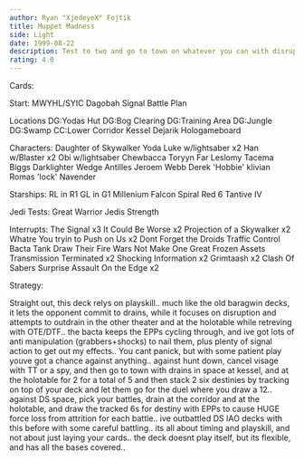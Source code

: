 ```yaml
---
author: Ryan "XjedeyeX" Fojtik
title: Muppet Madness
side: Light
date: 1999-08-22
description: Test to two and go to town on whatever you can with disruption and EPP strikes.. High Destiny lets you battle, play counter assaults, and retreive with OTE.. bacta ensures battle damage.. not for unskilled players
rating: 4.0
---
```

Cards: 


Start:
MWYHL/SYIC
Dagobah
Signal
Battle Plan

Locations
DG:Yodas Hut
DG:Bog Clearing
DG:Training Area
DG:Jungle
DG:Swamp
CC:Lower Corridor
Kessel
Dejarik Hologameboard

Characters:
Daughter of Skywalker
Yoda
Luke w/lightsaber x2
Han w/Blaster x2
Obi w/lightsaber
Chewbacca
Toryyn Far
Leslomy Tacema
Biggs Darklighter
Wedge Antilles
Jeroem Webb
Derek 'Hobbie' klivian
Romas 'lock' Navender

Starships:
RL in R1
GL in G1
Millenium Falcon
Spiral
Red 6
Tantive IV

Jedi Tests:
Great Warrior
Jedis Strength

Interrupts:
The Signal x3
It Could Be Worse x2
Projection of a Skywalker x2
Whatre You tryin to Push on Us x2
Dont Forget the Droids
Traffic Control
Bacta Tank
Draw Their Fire
Wars Not Make One Great
Frozen Assets
Transmission Terminated x2
Shocking Information x2
Grimtaash x2
Clash Of Sabers
Surprise Assault
On the Edge x2




Strategy: 

Straight out, this deck relys on playskill.. much like the old baragwin decks, it lets the opponent commit to drains, while it focuses on disruption and attempts to outdrain in the other theater and at the holotable while retreving with OTE/DTF.. the bacta keeps the EPPs cycling through, and ive got lots of anti manipulation (grabbers+shocks) to nail them, plus plenty of signal action to get out my effects.. You cant panick, but with some patient play youve got a chance against anything.. against hunt down, cancel visage with TT or a spy, and then go to town with drains in space at kessel, and at the holotable for 2 for a total of 5 and then stack 2 six destinies by tracking on top of your deck and let them go for the duel where you draw a 12.. against DS space, pick your battles, drain at the corridor and at the holotable, and draw the tracked 6s for destiny with EPPs to cause HUGE force loss from attrition for each battle.. ive outbattled DS IAO decks with this before with some careful battling.. its all about timing and playskill, and not about just laying your cards.. the deck doesnt play itself, but its flexible, and has all the bases covered.. 